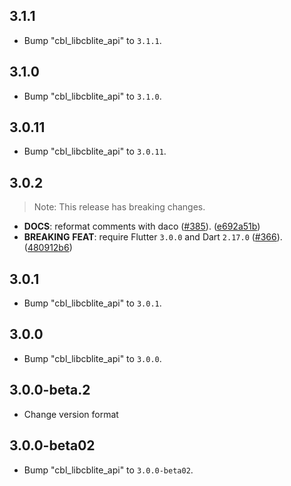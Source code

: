 ## 3.1.1

 - Bump "cbl_libcblite_api" to `3.1.1`.

## 3.1.0

 - Bump "cbl_libcblite_api" to `3.1.0`.

## 3.0.11

 - Bump "cbl_libcblite_api" to `3.0.11`.

## 3.0.2

> Note: This release has breaking changes.

 - **DOCS**: reformat comments with daco ([#385](https://github.com/cbl-dart/cbl-dart/issues/385)). ([e692a51b](https://github.com/cbl-dart/cbl-dart/commit/e692a51b2ae2f9d4a7d240175e5b3c22fb79c783))
 - **BREAKING** **FEAT**: require Flutter `3.0.0` and Dart `2.17.0` ([#366](https://github.com/cbl-dart/cbl-dart/issues/366)). ([480912b6](https://github.com/cbl-dart/cbl-dart/commit/480912b617cb92cda7879d01ad4a0a3ea5b61abe))

## 3.0.1

 - Bump "cbl_libcblite_api" to `3.0.1`.

## 3.0.0

 - Bump "cbl_libcblite_api" to `3.0.0`.

## 3.0.0-beta.2

 - Change version format

## 3.0.0-beta02

 - Bump "cbl_libcblite_api" to `3.0.0-beta02`.
